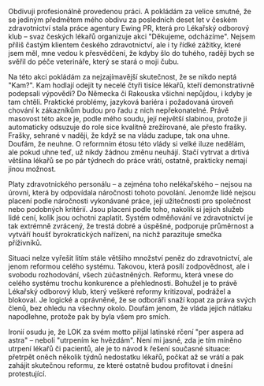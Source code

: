 <!-- dcterms:identifier = riderweblog#252 -->
<!-- dcterms:title = Děkujeme, odcházíme – ale kam? -->
<!-- dcterms:abstract = Obdivuji profesionálně provedenou práci. A pokládám za velice smutné, že se jediným předmětem mého obdivu za posledních deset let v českém zdravotnictví stala práce agentury Ewing PR, která pro Lékařský odborový klub – svaz českých lékařů organizuje akci "Děkujeme, odcházíme". Nejsem příliš častým klientem českého zdravotnictví, ale i ty řídké zážitky, které jsem měl, mne vedou k přesvědčení, že kdyby šlo do tuhého, raději bych se svěřil do péče veterináře, který se stará o moji čubu. -->
<!-- np9:categoryId = 2 -->
<!-- x4w:category = Lidé a jiná zvěř -->
<!-- np9:authorId = 1 -->
<!-- np9:authorEmail = michal.valasek@altairis.cz -->
<!-- dcterms:creator = Michal Altair Valášek -->
<!-- dcterms:created = 2010-12-29T03:37:20.937+01:00 -->
<!-- dcterms:dateAccepted = 2010-12-29T03:37:22.28+01:00 -->

Obdivuji profesionálně provedenou práci. A pokládám za velice smutné, že se jediným předmětem mého obdivu za posledních deset let v českém zdravotnictví stala práce agentury Ewing PR, která pro Lékařský odborový klub – svaz českých lékařů organizuje akci "Děkujeme, odcházíme". Nejsem příliš častým klientem českého zdravotnictví, ale i ty řídké zážitky, které jsem měl, mne vedou k přesvědčení, že kdyby šlo do tuhého, raději bych se svěřil do péče veterináře, který se stará o moji čubu.

Na této akci pokládám za nejzajímavější skutečnost, že se nikdo neptá "Kam?". Kam hodlají odejít ty necelé čtyři tisíce lékařů, kteří demonstrativně podepsali výpovědi? Do Německa či Rakouska všichni nepůjdou, i kdyby je tam chtěli. Praktické problémy, jazyková bariéra i požadovaná úroveň chování k zákazníkům budou pro řadu z nich nepřekonatelné. Právě masovost této akce je, podle mého soudu, její největší slabinou, protože ji automaticky odsuzuje do role sice kvalitně zrežírované, ale přesto frašky. Frašky, sehrané v naději, že když se na vládu zadupe, tak ona uhne. Doufám, že neuhne. O reformním étosu této vlády si velké iluze nedělám, ale pokud uhne teď, už nikdy žádnou změnu neuhájí. Stačí vytrvat a drtivá většina lékařů se po pár týdnech do práce vrátí, ostatně, prakticky nemají jinou možnost.

Platy zdravotnického personálu – a zejména toho nelékařského – nejsou na úrovni, která by odpovídala náročnosti tohoto povolání. Jenomže lidé nejsou placení podle náročnosti vykonávané práce, její užitečnosti pro společnost nebo podobných kritérií. Jsou placeni podle toho, nakolik si jejich služeb lidé cení, kolik jsou ochotni zaplatit. Systém odměňování ve zdravotnictví je tak extrémně zvrácený, že trestá dobré a úspěšné, podporuje průměrnost a vytváří houšť byrokratických nařízení, na nichž parazituje smečka příživníků.

Situaci nelze vyřešit litím stále většiho množství peněz do zdravotnictví, ale jenom reformou celého systému. Takovou, která posílí zodpovědnost, ale i svobodu rozhodování, všech zúčastněných. Reformu, která vnese do celého systému trochu konkurence a přehlednosti. Bohužel je to právě Lékařský odborový klub, který veškeré reformy kritizoval, podrážel a blokoval. Je logické a oprávněné, že se odboráři snaží kopat za práva svých členů, bez ohledu na všechny okolo. Doufám jenom, že vláda jejich nátlaku napodlehne, protože pak by byla všem pro smích.

Ironií osudu je, že LOK za svém motto přijal latinské rčení "per aspera ad astra" – neboli "utrpením ke hvězdám". Není mi jasné, zda je tím míněno utrpení lékařů či pacientů, ale je to návod k řešení současné situace: přetrpět oněch několik týdnů nedostatku lékařů, počkat až se vrátí a pak zahájit skutečnou reformu, ze které ostatně budou profitovat i dnešní protestující.